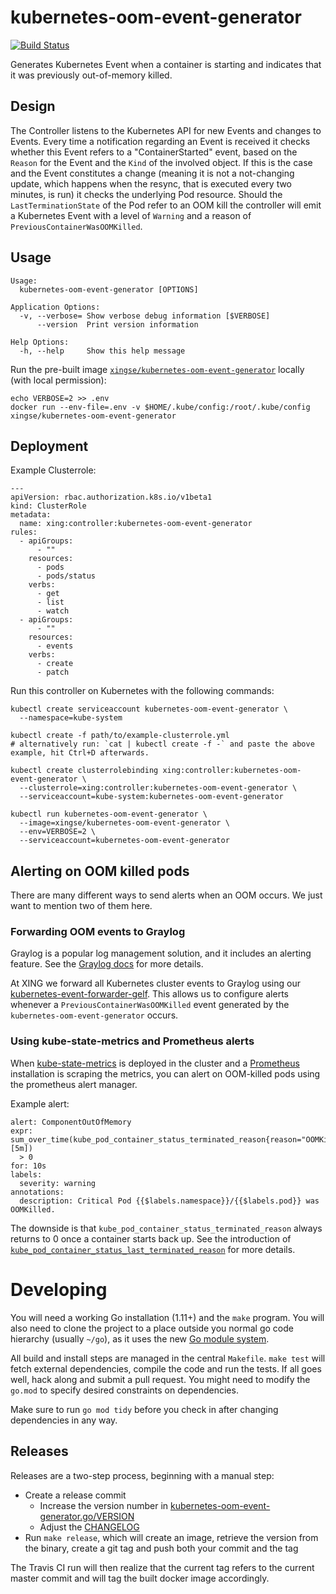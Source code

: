 # kubernetes-oom-event-generator

[![Build Status](https://travis-ci.org/xing/kubernetes-oom-event-generator.svg?branch=master)](https://travis-ci.org/xing/kubernetes-oom-event-generator)

Generates Kubernetes Event when a container is starting and indicates that
it was previously out-of-memory killed.

## Design

The Controller listens to the Kubernetes API for new Events and changes to
Events. Every time a notification regarding an Event is received it checks
whether this Event refers to a "ContainerStarted" event, based on the `Reason`
for the Event and the `Kind` of the involved object. If this is the case
and the Event constitutes a change (meaning it is not a not-changing update,
which happens when the resync, that is executed every two minutes, is run) it checks
the underlying Pod resource. Should the `LastTerminationState` of the Pod refer to
an OOM kill the controller will emit a Kubernetes Event with a level of `Warning`
and a reason of `PreviousContainerWasOOMKilled`.

## Usage

    Usage:
      kubernetes-oom-event-generator [OPTIONS]

    Application Options:
      -v, --verbose= Show verbose debug information [$VERBOSE]
          --version  Print version information

    Help Options:
      -h, --help     Show this help message

Run the pre-built image [`xingse/kubernetes-oom-event-generator`] locally (with
local permission):

    echo VERBOSE=2 >> .env
    docker run --env-file=.env -v $HOME/.kube/config:/root/.kube/config xingse/kubernetes-oom-event-generator

## Deployment

Example Clusterrole:

    ---
    apiVersion: rbac.authorization.k8s.io/v1beta1
    kind: ClusterRole
    metadata:
      name: xing:controller:kubernetes-oom-event-generator
    rules:
      - apiGroups:
          - ""
        resources:
          - pods
          - pods/status
        verbs:
          - get
          - list
          - watch
      - apiGroups:
          - ""
        resources:
          - events
        verbs:
          - create
          - patch

Run this controller on Kubernetes with the following commands:

    kubectl create serviceaccount kubernetes-oom-event-generator \
      --namespace=kube-system

    kubectl create -f path/to/example-clusterrole.yml
    # alternatively run: `cat | kubectl create -f -` and paste the above example, hit Ctrl+D afterwards.

    kubectl create clusterrolebinding xing:controller:kubernetes-oom-event-generator \
      --clusterrole=xing:controller:kubernetes-oom-event-generator \
      --serviceaccount=kube-system:kubernetes-oom-event-generator

    kubectl run kubernetes-oom-event-generator \
      --image=xingse/kubernetes-oom-event-generator \
      --env=VERBOSE=2 \
      --serviceaccount=kubernetes-oom-event-generator

## Alerting on OOM killed pods

There are many different ways to send alerts when an OOM occurs. We just want to
mention two of them here.

### Forwarding OOM events to Graylog

Graylog is a popular log management solution, and it includes an alerting feature. 
See the [Graylog docs] for more details.

At XING we forward all Kubernetes cluster events to Graylog using our 
[kubernetes-event-forwarder-gelf]. This allows us to configure alerts whenever a
`PreviousContainerWasOOMKilled` event generated by the `kubernetes-oom-event-generator` 
occurs.

### Using kube-state-metrics and Prometheus alerts

When [kube-state-metrics] is deployed in the cluster and a [Prometheus] installation 
is scraping the metrics, you can alert on OOM-killed pods using the prometheus alert manager.

Example alert:

    alert: ComponentOutOfMemory
    expr: sum_over_time(kube_pod_container_status_terminated_reason{reason="OOMKilled"}[5m])
      > 0
    for: 10s
    labels:
      severity: warning
    annotations:
      description: Critical Pod {{$labels.namespace}}/{{$labels.pod}} was OOMKilled.

The downside is that `kube_pod_container_status_terminated_reason` always returns to 0 once 
a container starts back up. See the introduction of 
[`kube_pod_container_status_last_terminated_reason`] for more details.

# Developing

You will need a working Go installation (1.11+) and the `make` program.  You will also
need to clone the project to a place outside you normal go code hierarchy (usually
`~/go`), as it uses the new [Go module system].

All build and install steps are managed in the central `Makefile`. `make test` will fetch
external dependencies, compile the code and run the tests. If all goes well, hack along
and submit a pull request. You might need to modify the `go.mod` to specify desired
constraints on dependencies.

Make sure to run `go mod tidy` before you check in after changing dependencies in any way.

[Go module system]: https://github.com/golang/go/wiki/Modules
[`xingse/kubernetes-oom-event-generator`]: https://hub.docker.com/r/xingse/kubernetes-oom-event-generator
[Graylog docs]: https://docs.graylog.org/
[kubernetes-event-forwarder-gelf]: https://github.com/xing/kubernetes-event-forwarder-gelf
[kube-state-metrics]: https://github.com/kubernetes/kube-state-metrics
[Prometheus]: https://prometheus.io
[`kube_pod_container_status_last_terminated_reason`]: https://github.com/kubernetes/kube-state-metrics/pull/535

## Releases

Releases are a two-step process, beginning with a manual step:

* Create a release commit
  * Increase the version number in [kubernetes-oom-event-generator.go/VERSION](kubernetes-oom-event-generator.go#20)
  * Adjust the [CHANGELOG](CHANGELOG.md)
* Run `make release`, which will create an image, retrieve the version from the
  binary, create a git tag and push both your commit and the tag

The Travis CI run will then realize that the current tag refers to the current master commit and
will tag the built docker image accordingly.

